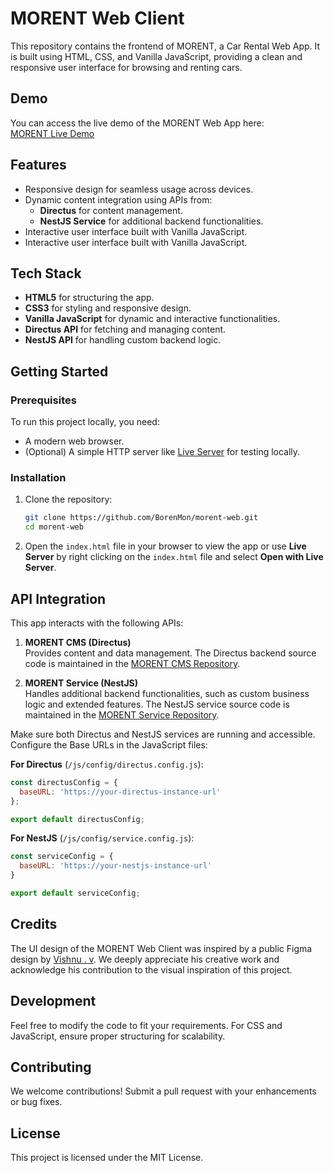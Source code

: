 # MORENT Web Client

This repository contains the frontend of MORENT, a Car Rental Web App. It is built using HTML, CSS, and Vanilla JavaScript, providing a clean and responsive user interface for browsing and renting cars.

## Demo

You can access the live demo of the MORENT Web App here:  
[MORENT Live Demo](https://morent-kh.netlify.app)

## Features

- Responsive design for seamless usage across devices.
- Dynamic content integration using APIs from:
  - **Directus** for content management.
  - **NestJS Service** for additional backend functionalities.
- Interactive user interface built with Vanilla JavaScript.
- Interactive user interface built with Vanilla JavaScript.

## Tech Stack

- **HTML5** for structuring the app.
- **CSS3** for styling and responsive design.
- **Vanilla JavaScript** for dynamic and interactive functionalities.
- **Directus API** for fetching and managing content.
- **NestJS API** for handling custom backend logic.

## Getting Started

### Prerequisites

To run this project locally, you need:
- A modern web browser.
- (Optional) A simple HTTP server like [Live Server](https://marketplace.visualstudio.com/items?itemName=ritwickdey.LiveServer) for testing locally.

### Installation

1. Clone the repository:

    ```bash
    git clone https://github.com/BorenMon/morent-web.git
    cd morent-web
    ```

2. Open the `index.html` file in your browser to view the app or use **Live Server** by right clicking on the `index.html` file and select **Open with Live Server**.

## API Integration

This app interacts with the following APIs:

1. **MORENT CMS (Directus)**  
   Provides content and data management. The Directus backend source code is maintained in the [MORENT CMS Repository](https://github.com/BorenMon/morent-cms.git).

2. **MORENT Service (NestJS)**  
   Handles additional backend functionalities, such as custom business logic and extended features. The NestJS service source code is maintained in the [MORENT Service Repository](https://github.com/BorenMon/morent-service.git).

Make sure both Directus and NestJS services are running and accessible. Configure the Base URLs in the JavaScript files:

**For Directus** (`/js/config/directus.config.js`):
```javascript
const directusConfig = {
  baseURL: 'https://your-directus-instance-url'
};

export default directusConfig;
```

**For NestJS** (`/js/config/service.config.js`):
```javascript
const serviceConfig = {
  baseURL: 'https://your-nestjs-instance-url'
}

export default serviceConfig;
```

## Credits
The UI design of the MORENT Web Client was inspired by a public Figma design by [Vishnu . v](https://www.figma.com/@vishnuv). We deeply appreciate his creative work and acknowledge his contribution to the visual inspiration of this project.

## Development

Feel free to modify the code to fit your requirements. For CSS and JavaScript, ensure proper structuring for scalability.

## Contributing

We welcome contributions! Submit a pull request with your enhancements or bug fixes.

## License

This project is licensed under the MIT License.